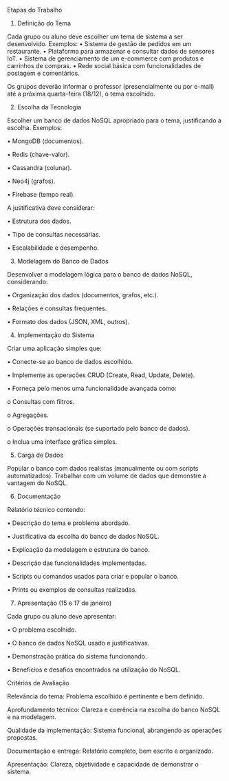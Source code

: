 Etapas do Trabalho

1. Definição do Tema

Cada grupo ou aluno deve escolher um tema de sistema a ser desenvolvido. Exemplos:
• Sistema de gestão de pedidos em um restaurante.
• Plataforma para armazenar e consultar dados de sensores IoT.
• Sistema de gerenciamento de um e-commerce com produtos e carrinhos de compras.
• Rede social básica com funcionalidades de postagem e comentários.

Os grupos deverão informar o professor (presencialmente ou por e-mail) até a próxima quarta-feira
(18/12), o tema escolhido.

2. Escolha da Tecnologia

Escolher um banco de dados NoSQL apropriado para o tema, justificando a escolha. Exemplos:

• MongoDB (documentos).

• Redis (chave-valor).

• Cassandra (colunar).

• Neo4j (grafos).

• Firebase (tempo real).


A justificativa deve considerar:

• Estrutura dos dados.

• Tipo de consultas necessárias.

• Escalabilidade e desempenho.

3. Modelagem do Banco de Dados

Desenvolver a modelagem lógica para o banco de dados NoSQL, considerando:

• Organização dos dados (documentos, grafos, etc.).

• Relações e consultas frequentes.

• Formato dos dados (JSON, XML, outros).


4. Implementação do Sistema

Criar uma aplicação simples que:

• Conecte-se ao banco de dados escolhido.

• Implemente as operações CRUD (Create, Read, Update, Delete).


• Forneça pelo menos uma funcionalidade avançada como:

  o Consultas com filtros.
  
  o Agregações.
  
  o Operações transacionais (se suportado pelo banco de dados).
  
  o Inclua uma interface gráfica simples.
  

5. Carga de Dados

Popular o banco com dados realistas (manualmente ou com scripts automatizados). Trabalhar com um
volume de dados que demonstre a vantagem do NoSQL.

6. Documentação

Relatório técnico contendo:

• Descrição do tema e problema abordado.

• Justificativa da escolha do banco de dados NoSQL.

• Explicação da modelagem e estrutura do banco.

• Descrição das funcionalidades implementadas.

• Scripts ou comandos usados para criar e popular o banco.

• Prints ou exemplos de consultas realizadas.


7. Apresentação (15 e 17 de janeiro)

Cada grupo ou aluno deve apresentar:

• O problema escolhido.

• O banco de dados NoSQL usado e justificativas.

• Demonstração prática do sistema funcionando.

• Benefícios e desafios encontrados na utilização do NoSQL.


Critérios de Avaliação

Relevância do tema: Problema escolhido é pertinente e bem definido.

Aprofundamento técnico: Clareza e coerência na escolha do banco NoSQL e na modelagem.

Qualidade da implementação: Sistema funcional, abrangendo as operações propostas.

Documentação e entrega: Relatório completo, bem escrito e organizado.

Apresentação: Clareza, objetividade e capacidade de demonstrar o sistema.

